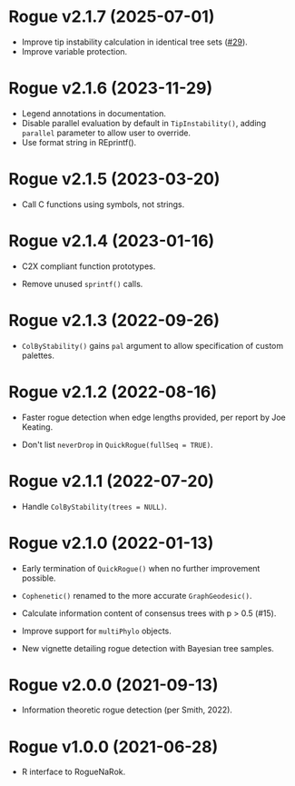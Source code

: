 # Rogue v2.1.7 (2025-07-01)

- Improve tip instability calculation in identical tree sets
  ([#29](https://github.com/ms609/Rogue/issues/29)).
- Improve variable protection.


# Rogue v2.1.6 (2023-11-29)

- Legend annotations in documentation.
- Disable parallel evaluation by default in `TipInstability()`,
  adding `parallel` parameter to allow user to override.
- Use format string in REprintf().


# Rogue v2.1.5 (2023-03-20)

- Call C functions using symbols, not strings.


# Rogue v2.1.4 (2023-01-16)

- C2X compliant function prototypes.

- Remove unused `sprintf()` calls.


# Rogue v2.1.3 (2022-09-26)

- `ColByStability()` gains `pal` argument to allow specification of custom
  palettes.


# Rogue v2.1.2 (2022-08-16)

- Faster rogue detection when edge lengths provided, per report by Joe Keating.

- Don't list `neverDrop` in `QuickRogue(fullSeq = TRUE)`.


# Rogue v2.1.1 (2022-07-20)

- Handle `ColByStability(trees = NULL)`.


# Rogue v2.1.0 (2022-01-13)

- Early termination of `QuickRogue()` when no further improvement possible.

- `Cophenetic()` renamed to the more accurate `GraphGeodesic()`.

- Calculate information content of consensus trees with p > 0.5 (#15).

- Improve support for `multiPhylo` objects.

- New vignette detailing rogue detection with Bayesian tree samples.


# Rogue v2.0.0 (2021-09-13)

- Information theoretic rogue detection (per Smith, 2022).


# Rogue v1.0.0 (2021-06-28)

 - R interface to RogueNaRok.
